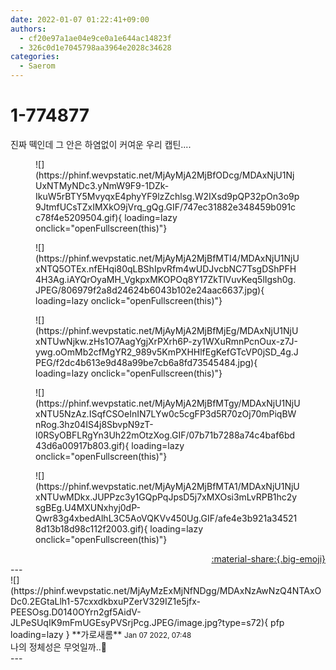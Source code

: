 ```yaml
---
date: 2022-01-07 01:22:41+09:00
authors:
  - cf20e97a1ae04e9ce0a1e644ac14823f
  - 326c0d1e7045798aa3964e2028c34628
categories:
  - Saerom
---
```


# 1-774877

<div class="post-container" markdown="1">
<div class="content-container md-sidebar__scrollwrap" markdown="1">

진짜 떽인데 그 안은 하염없이 커여운 우리 캡틴....
<figure markdown="1">
![](https://phinf.wevpstatic.net/MjAyMjA2MjBfODcg/MDAxNjU1NjUxNTMyNDc3.yNmW9F9-1DZk-IkuW5rBTY5MvyqxE4phyYF9lzZchlsg.W2IXsd9pQP32pOn3o9p9JtmfUCsTZxIMXkO9jVrq_gQg.GIF/747ec31882e348459b091cc78f4e5209504.gif){ loading=lazy onclick="openFullscreen(this)"}
</figure>

<figure markdown="1">
![](https://phinf.wevpstatic.net/MjAyMjA2MjBfMTI4/MDAxNjU1NjUxNTQ5OTEx.nfEHqi80qLBShIpvRfm4wUDJvcbNC7TsgDShPFH4H3Ag.iAYQrOyaMH_VgkpxMKOPOq8Y17ZkTlVuvKeq5lIgsh0g.JPEG/806979f2a8d24624b6043b102e24aac6637.jpg){ loading=lazy onclick="openFullscreen(this)"}
</figure>

<figure markdown="1">
![](https://phinf.wevpstatic.net/MjAyMjA2MjBfMjEg/MDAxNjU1NjUxNTUwNjkw.zHs1O7AagYgjXrPXrh6P-zy1WXuRmnPcnOux-z7J-ywg.oOmMb2cfMgYR2_989v5KmPXHHlfEgKefGTcVP0jSD_4g.JPEG/f2dc4b613e9d48a99be7cb6a8fd73545484.jpg){ loading=lazy onclick="openFullscreen(this)"}
</figure>

<figure markdown="1">
![](https://phinf.wevpstatic.net/MjAyMjA2MjBfMTgy/MDAxNjU1NjUxNTU5NzAz.ISqfCSOeInIN7LYw0c5cgFP3d5R70zOj70mPiqBWnRog.3hz04IS4j8SbvpN9zT-l0RSyOBFLRgYn3Uh22mOtzXog.GIF/07b71b7288a74c4baf6bd43d6a00917b803.gif){ loading=lazy onclick="openFullscreen(this)"}
</figure>

<figure markdown="1">
![](https://phinf.wevpstatic.net/MjAyMjA2MjBfMTA1/MDAxNjU1NjUxNTUwMDkx.JUPPzc3y1GQpPqJpsD5j7xMXOsi3mLvRPB1hc2ysgBEg.U4MXUNxhyj0dP-Qwr83g4xbedAlhL3C5AoVQKVv450Ug.GIF/afe4e3b921a345218d13b18d98c112f2003.gif){ loading=lazy onclick="openFullscreen(this)"}
</figure>


</div>
</div>

<div style="text-align: right;" markdown="1">
<a href="https://weverse.io/fromis9/fanpost/1-774877" style="text-align: right;">:material-share:{.big-emoji}</a>
</div>
---

<div class="comments-container md-sidebar__scrollwrap" markdown="1">
<div class="comment" markdown="1">
<div class='id-container' markdown="1">
![](https://phinf.wevpstatic.net/MjAyMzExMjNfNDgg/MDAxNzAwNzQ4NTAxODc0.2EGtaLlh1-57cxxdkbxuPZerV329IZ1e5jfx-PEESOsg.D0140OYrn2gf5AidV-JLPeSUqIK9mFmUGEsyPVSrjPcg.JPEG/image.jpg?type=s72){ pfp loading=lazy }
**<span class="artist">가로새롬</span>** <small>Jan 07 2022, 07:48</small><br>
</div>
<div class='comment-body' markdown="1">
나의 정체성은 무엇일까..🐷
</div>
</div>
</div>
---
